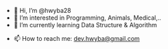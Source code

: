 - 👋 Hi, I’m @hwyba28
- 👀 I’m interested in Programming, Animals, Medical,..
- 🌱 I’m currently learning Data Structure & Algorithm
<!--- 💞️ I’m looking to collaborate on ---> 
- 📫 How to reach me: dev.hwyba@gmail.com

<!---
hwyba28/hwyba28 is a ✨ special ✨ repository because its `README.md` (this file) appears on your GitHub profile.
You can click the Preview link to take a look at your changes.
--->

